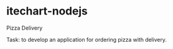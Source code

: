 # itechart-nodejs
Pizza Delivery

Task: to develop an application for ordering pizza with delivery.
